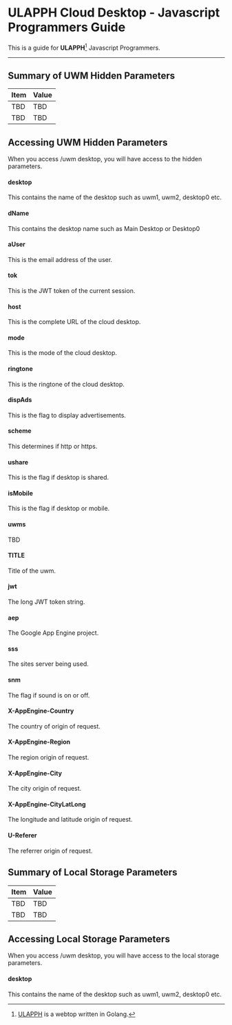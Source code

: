 ULAPPH Cloud Desktop - Javascript Programmers Guide
===================


This is a guide for **ULAPPH**[^ulapph] Javascript Programmers.

----------

Summary of UWM Hidden Parameters
-------------

Item     | Value
-------- | ---
TBD		 | TBD
TBD		 | TBD

Accessing UWM Hidden Parameters
-------------

When you access /uwm desktop, you will have access to the hidden parameters.

#### <i class="icon-file"></i> desktop

This contains the name of the desktop such as uwm1, uwm2, desktop0 etc.

#### <i class="icon-file"></i> dName

This contains the desktop name such as Main Desktop or Desktop0

#### <i class="icon-file"></i> aUser

This is the email address of the user.

#### <i class="icon-file"></i> tok

This is the JWT token of the current session.

#### <i class="icon-file"></i> host

This is the complete URL of the cloud desktop.

#### <i class="icon-file"></i> mode

This is the mode of the cloud desktop.

#### <i class="icon-file"></i> ringtone

This is the ringtone of the cloud desktop.

#### <i class="icon-file"></i> dispAds

This is the flag to display advertisements.

#### <i class="icon-file"></i> scheme

This determines if http or https.

#### <i class="icon-file"></i> ushare

This is the flag if desktop is shared.

#### <i class="icon-file"></i> isMobile

This is the flag if desktop or mobile.

#### <i class="icon-file"></i> uwms

TBD

#### <i class="icon-file"></i> TITLE

Title of the uwm.

#### <i class="icon-file"></i> jwt

The long JWT token string.

#### <i class="icon-file"></i> aep

The Google App Engine project.

#### <i class="icon-file"></i> sss

The sites server being used.

#### <i class="icon-file"></i> snm

The flag if sound is on or off.

#### <i class="icon-file"></i> X-AppEngine-Country

The country of origin of request.

#### <i class="icon-file"></i> X-AppEngine-Region

The region origin of request.

#### <i class="icon-file"></i> X-AppEngine-City

The city origin of request.

#### <i class="icon-file"></i> X-AppEngine-CityLatLong

The longitude and latitude origin of request.

#### <i class="icon-file"></i> U-Referer

The referrer  origin of request.


Summary of Local Storage Parameters
-------------

Item     | Value
-------- | ---
TBD		 | TBD
TBD		 | TBD

Accessing Local Storage Parameters
-------------

When you access /uwm desktop, you will have access to the local storage parameters.

#### <i class="icon-file"></i> desktop

This contains the name of the desktop such as uwm1, uwm2, desktop0 etc.
  [^ulapph]: [
  ULAPPH](http://www.ulapph.com/) is a webtop written in Golang.

